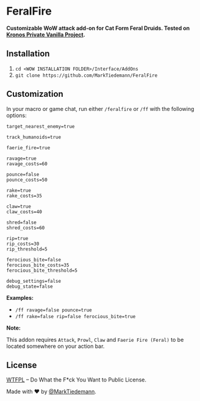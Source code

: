 
# FeralFire

**Customizable WoW attack add-on for Cat Form Feral Druids. Tested on [Kronos Private Vanilla Project](http://www.kronos-wow.com/).**

## Installation

1. `cd <WOW INSTALLATION FOLDER>/Interface/AddOns`
2. `git clone https://github.com/MarkTiedemann/FeralFire`

## Customization

In your macro or game chat, run either `/feralfire` or `/ff` with the following options:

```
target_nearest_enemy=true

track_humanoids=true

faerie_fire=true

ravage=true
ravage_costs=60

pounce=false
pounce_costs=50

rake=true
rake_costs=35

claw=true
claw_costs=40

shred=false
shred_costs=60

rip=true
rip_costs=30
rip_threshold=5

ferocious_bite=false
ferocious_bite_costs=35
ferocious_bite_threshold=5

debug_settings=false
debug_state=false
```

**Examples:**

- `/ff ravage=false pounce=true`
- `/ff rake=false rip=false ferocious_bite=true`

**Note:**

This addon requires `Attack`, `Prowl`, `Claw` and `Faerie Fire (Feral)` to be located somewhere on your action bar.

## License

[WTFPL](http://www.wtfpl.net/) – Do What the F*ck You Want to Public License.

Made with :heart: by [@MarkTiedemann](https://twitter.com/MarkTiedemannDE).
